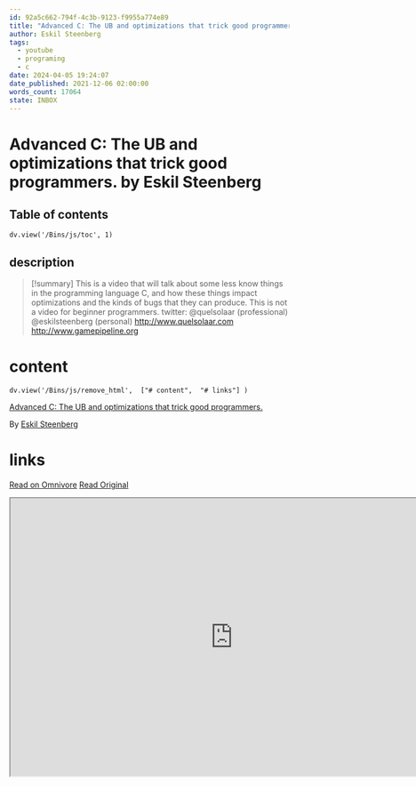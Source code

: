 ```yaml
---
id: 92a5c662-794f-4c3b-9123-f9955a774e89
title: "Advanced C: The UB and optimizations that trick good programmers."
author: Eskil Steenberg
tags:
  - youtube
  - programing
  - c
date: 2024-04-05 19:24:07
date_published: 2021-12-06 02:00:00
words_count: 17064
state: INBOX
---
```


# Advanced C: The UB and optimizations that trick good programmers. by Eskil Steenberg
## Table of contents
```dataviewjs 
dv.view('/Bins/js/toc', 1) 
```


## description
>[!summary] 
> This is a video that will talk about some less know things in the programming language C, and how these things impact optimizations and the kinds of bugs that they can produce. This is not a video for beginner programmers.
twitter:
@quelsolaar (professional)
@eskilsteenberg (personal)
http://www.quelsolaar.com
http://www.gamepipeline.org


# content
```dataviewjs 
dv.view('/Bins/js/remove_html',  ["# content",  "# links"] ) 
```
[Advanced C: The UB and optimizations that trick good programmers.](https://www.youtube.com/watch?v=w3%5Fe9vZj7D8)

By [Eskil Steenberg](https://www.youtube.com/@eskilsteenberg)



# links
[Read on Omnivore](https://omnivore.app/me/https-www-youtube-com-watch-v-w-3-e-9-v-zj-7-d-8-18eaf13168d)
[Read Original](https://www.youtube.com/watch?v=w3_e9vZj7D8)

<iframe src="https://www.youtube.com/watch?v=w3_e9vZj7D8"  width="800" height="500"></iframe>
